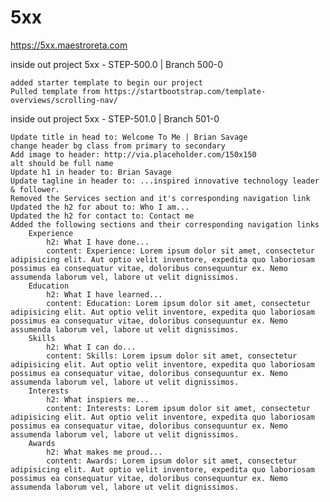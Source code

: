 # 5xx

https://5xx.maestroreta.com

inside out project 5xx - STEP-500.0 | Branch 500-0

    added starter template to begin our project
    Pulled template from https://startbootstrap.com/template-overviews/scrolling-nav/

inside out project 5xx - STEP-501.0 | Branch 501-0

    Update title in head to: Welcome To Me | Brian Savage
    change header bg class from primary to secondary
    Add image to header: http://via.placeholder.com/150x150
    alt should be full name
    Update h1 in header to: Brian Savage
    Update tagline in header to: ...inspired innovative technology leader & follower.
    Removed the Services section and it's corresponding navigation link
    Updated the h2 for about to: Who I am...
    Updated the h2 for contact to: Contact me
    Added the following sections and their corresponding navigation links
        Experience
            h2: What I have done...
            content: Experience: Lorem ipsum dolor sit amet, consectetur adipisicing elit. Aut optio velit inventore, expedita quo laboriosam possimus ea consequatur vitae, doloribus consequuntur ex. Nemo assumenda laborum vel, labore ut velit dignissimos.
        Education
            h2: What I have learned...
            content: Education: Lorem ipsum dolor sit amet, consectetur adipisicing elit. Aut optio velit inventore, expedita quo laboriosam possimus ea consequatur vitae, doloribus consequuntur ex. Nemo assumenda laborum vel, labore ut velit dignissimos.
        Skills
            h2: What I can do...
            content: Skills: Lorem ipsum dolor sit amet, consectetur adipisicing elit. Aut optio velit inventore, expedita quo laboriosam possimus ea consequatur vitae, doloribus consequuntur ex. Nemo assumenda laborum vel, labore ut velit dignissimos.
        Interests
            h2: What inspiers me...
            content: Interests: Lorem ipsum dolor sit amet, consectetur adipisicing elit. Aut optio velit inventore, expedita quo laboriosam possimus ea consequatur vitae, doloribus consequuntur ex. Nemo assumenda laborum vel, labore ut velit dignissimos.
        Awards
            h2: What makes me proud...
            content: Awards: Lorem ipsum dolor sit amet, consectetur adipisicing elit. Aut optio velit inventore, expedita quo laboriosam possimus ea consequatur vitae, doloribus consequuntur ex. Nemo assumenda laborum vel, labore ut velit dignissimos.

